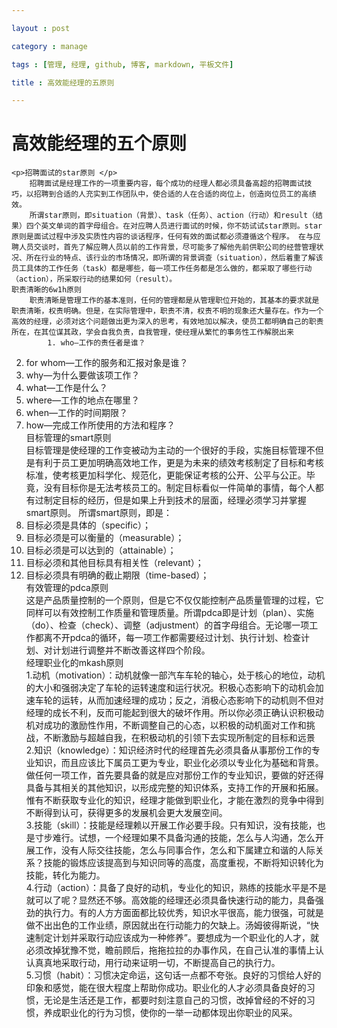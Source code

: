```yaml
---

layout : post

category : manage

tags : [管理, 经理, github, 博客, markdown, 平板文件]

title : 高效能经理的五原则

---
```


# 高效能经理的五个原则
    <p>招聘面试的star原则 </p> 
        招聘面试是经理工作的一项重要内容，每个成功的经理人都必须具备高超的招聘面试技巧，以招聘到合适的人充实到工作团队中，使合适的人在合适的岗位上，创造岗位员工的高绩效。  
        所谓star原则，即situation（背景）、task（任务）、action（行动）和result（结果）四个英文单词的首字母组合。在对应聘人员进行面试的时候，你不妨试试star原则。star原则是面试过程中涉及实质性内容的谈话程序，任何有效的面试都必须遵循这个程序。 在与应聘人员交谈时，首先了解应聘人员以前的工作背景，尽可能多了解他先前供职公司的经营管理状况、所在行业的特点、该行业的市场情况，即所谓的背景调查（situation），然后着重了解该员工具体的工作任务（task）都是哪些，每一项工作任务都是怎么做的，都采取了哪些行动（action），所采取行动的结果如何（result）。  
    职责清晰的6w1h原则  
        职责清晰是管理工作的基本准则，任何的管理都是从管理职位开始的，其基本的要求就是职责清晰，权责明确。但是，在实际管理中，职责不清，权责不明的现象还大量存在。作为一个高效的经理，必须对这个问题做出更为深入的思考，有效地加以解决，使员工都明确自己的职责所在，在其位谋其政，学会自我负责，自我管理，使经理从繁忙的事务性工作解脱出来
            1. who—工作的责任者是谁？ 
2. for whom—工作的服务和汇报对象是谁？
 3. why—为什么要做该项工作？
 4. what—工作是什么？ 
5. where—工作的地点在哪里？ 
6. when—工作的时间期限？
 7. how—完成工作所使用的方法和程序？  
    目标管理的smart原则  
        目标管理是使经理的工作变被动为主动的一个很好的手段，实施目标管理不但是有利于员工更加明确高效地工作，更是为未来的绩效考核制定了目标和考核标准，使考核更加科学化、规范化，更能保证考核的公开、公平与公正。毕竟，没有目标你是无法考核员工的。制定目标看似一件简单的事情，每个人都有过制定目标的经历，但是如果上升到技术的层面，经理必须学习并掌握smart原则。
            所谓smart原则，即是：
1. 目标必须是具体的（specific）； 
2. 目标必须是可以衡量的（measurable）；
 3. 目标必须是可以达到的（attainable）； 
4. 目标必须和其他目标具有相关性（relevant）； 
5. 目标必须具有明确的截止期限（time-based）；  
    有效管理的pdca原则  
        这是产品质量控制的一个原则，但是它不仅仅能控制产品质量管理的过程，它同样可以有效控制工作质量和管理质量。所谓pdca即是计划（plan）、实施（do）、检查（check）、调整（adjustment）的首字母组合。无论哪一项工作都离不开pdca的循环，每一项工作都需要经过计划、执行计划、检查计划、对计划进行调整并不断改善这样四个阶段。  
    经理职业化的mkash原则  
        1.动机（motivation）：动机就像一部汽车车轮的轴心，处于核心的地位，动机的大小和强弱决定了车轮的运转速度和运行状况。积极心态影响下的动机会加速车轮的运转，从而加速经理的成功；反之，消极心态影响下的动机则不但对经理的成长不利，反而可能起到很大的破坏作用。所以你必须正确认识积极动机对成功的激励性作用，不断调整自己的心态，以积极的动机面对工作和挑战，不断激励与超越自我，在积极动机的引领下去实现所制定的目标和远景  
        2.知识（knowledge）：知识经济时代的经理首先必须具备从事那份工作的专业知识，而且应该比下属员工更为专业，职业化必须以专业化为基础和背景。做任何一项工作，首先要具备的就是应对那份工作的专业知识，要做的好还得具备与其相关的其他知识，以形成完整的知识体系，支持工作的开展和拓展。惟有不断获取专业化的知识，经理才能做到职业化，才能在激烈的竞争中得到不断得到认可，获得更多的发展机会更大发展空间。  
        3.技能（skill）：技能是经理赖以开展工作必要手段。只有知识，没有技能，也是寸步难行。试想，一个经理如果不具备沟通的技能，怎么与人沟通，怎么开展工作，没有人际交往技能，怎么与同事合作，怎么和下属建立和谐的人际关系？技能的锻炼应该提高到与知识同等的高度，高度重视，不断将知识转化为技能，转化为能力。  
        4.行动（action）：具备了良好的动机，专业化的知识，熟练的技能水平是不是就可以了呢？显然还不够。高效能的经理还必须具备快速行动的能力，具备强劲的执行力。有的人方方面面都比较优秀，知识水平很高，能力很强，可就是做不出出色的工作业绩，原因就出在行动能力的欠缺上。汤姆彼得斯说，“快速制定计划并采取行动应该成为一种修养”。要想成为一个职业化的人才，就必须改掉犹豫不觉，瞻前顾后，拖拖拉拉的办事作风，在自己认准的事情上认认真真地采取行动，用行动来证明一切，不断提高自己的执行力。  
        5.习惯（habit）：习惯决定命运，这句话一点都不夸张。良好的习惯给人好的印象和感觉，能在很大程度上帮助你成功。职业化的人才必须具备良好的习惯，无论是生活还是工作，都要时刻注意自己的习惯，改掉曾经的不好的习惯，养成职业化的行为习惯，使你的一举一动都体现出你职业的风采。  

